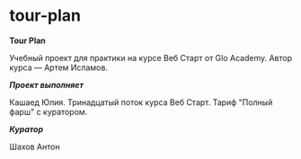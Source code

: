 # tour-plan

**Tour Plan**

Учебный проект для практики на курсе Веб Старт от Glo Academy. Автор курса — Артем Исламов.

**_Проект выполняет_**

Кашаед Юлия. Тринадцатый поток курса Веб Старт. Тариф "Полный фарш" с куратором.

**_Куратор_**

Шахов Антон
